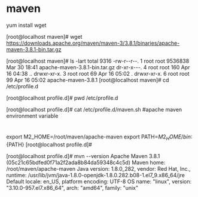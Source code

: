 # maven
yum install wget


[root@localhost maven]# wget https://downloads.apache.org/maven/maven-3/3.8.1/binaries/apache-maven-3.8.1-bin.tar.gz


[root@localhost maven]# ls -lart
total 9316
-rw-r--r--. 1 root root 9536838 Mar 30 18:41 apache-maven-3.8.1-bin.tar.gz
dr-xr-x---. 4 root root     160 Apr 16 04:38 ..
drwxr-xr-x. 3 root root      69 Apr 16 05:02 .
drwxr-xr-x. 6 root root      99 Apr 16 05:02 apache-maven-3.8.1
[root@localhost maven]# cd /etc/profile.d

[root@localhost profile.d]# pwd
/etc/profile.d


[root@localhost profile.d]# cat /etc/profile.d/maven.sh
#apache maven environment variable
#
#
export M2_HOME=/root/maven/apache-maven
export PATH=${M2_HOME}/bin:${PATH}
[root@localhost profile.d]#


[root@localhost profile.d]# mvn --version
Apache Maven 3.8.1 (05c21c65bdfed0f71a2f2ada8b84da59348c4c5d)
Maven home: /root/maven/apache-maven
Java version: 1.8.0_282, vendor: Red Hat, Inc., runtime: /usr/lib/jvm/java-1.8.0-openjdk-1.8.0.282.b08-1.el7_9.x86_64/jre
Default locale: en_US, platform encoding: UTF-8
OS name: "linux", version: "3.10.0-957.el7.x86_64", arch: "amd64", family: "unix"

